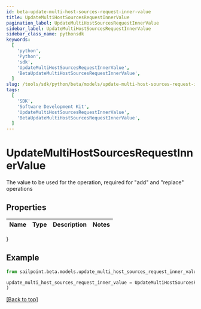 ```yaml
---
id: beta-update-multi-host-sources-request-inner-value
title: UpdateMultiHostSourcesRequestInnerValue
pagination_label: UpdateMultiHostSourcesRequestInnerValue
sidebar_label: UpdateMultiHostSourcesRequestInnerValue
sidebar_class_name: pythonsdk
keywords:
  [
    'python',
    'Python',
    'sdk',
    'UpdateMultiHostSourcesRequestInnerValue',
    'BetaUpdateMultiHostSourcesRequestInnerValue',
  ]
slug: /tools/sdk/python/beta/models/update-multi-host-sources-request-inner-value
tags:
  [
    'SDK',
    'Software Development Kit',
    'UpdateMultiHostSourcesRequestInnerValue',
    'BetaUpdateMultiHostSourcesRequestInnerValue',
  ]
---
```


# UpdateMultiHostSourcesRequestInnerValue

The value to be used for the operation, required for \"add\" and \"replace\" operations

## Properties

| Name | Type | Description | Notes |
| ---- | ---- | ----------- | ----- |

}

## Example

```python
from sailpoint.beta.models.update_multi_host_sources_request_inner_value import UpdateMultiHostSourcesRequestInnerValue

update_multi_host_sources_request_inner_value = UpdateMultiHostSourcesRequestInnerValue(
)

```

[[Back to top]](#)

